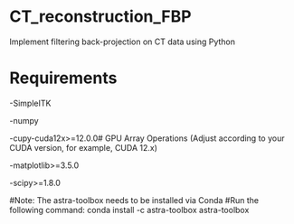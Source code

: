 # CT_reconstruction_FBP
Implement filtering back-projection on CT data using Python

# Requirements

-SimpleITK

-numpy

-cupy-cuda12x>=12.0.0# GPU Array Operations (Adjust according to your CUDA version, for example, CUDA 12.x)

-matplotlib>=3.5.0

-scipy>=1.8.0

#Note: The astra-toolbox needs to be installed via Conda
#Run the following command: conda install -c astra-toolbox astra-toolbox
